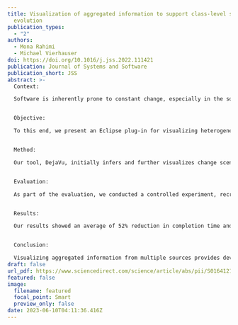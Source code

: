 ```yaml
---
title: Visualization of aggregated information to support class-level software
  evolution
publication_types:
  - "2"
authors:
  - Mona Rahimi
  - Michael Vierhauser
doi: https://doi.org/10.1016/j.jss.2022.111421
publication: Journal of Systems and Software
publication_short: JSS
abstract: >-
  Context:

  Software is inherently prone to constant change, especially in the source code, making it difficult for developers to keep track of changes performed over time and to fully understand their implications.


  Objective:

  To this end, we present an Eclipse plug-in for visualizing heterogeneous information, collected from multiple sources, at different levels of granularity. This visualization provides a single graphical representation of a system’s change histories over multiple versions, allowing developers to identify the previous and present dependencies in the system, while adding new or removing and modifying the current functionalities of a software. Summarizing and associating the relevant changes in a single graph, further supports developers, not familiar with the overall system, to conduct a self-study and explore the systems design and changes of its functionality over time.


  Method:

  Our tool, DejaVu, initially infers and further visualizes change scenarios that have been applied to a given class in source code, across multiple versions of a software. DejaVu additionally augments the change information with prior commits from GitHub repositories, as well as associated issues from Jira issue tracking system.


  Evaluation:

  As part of the evaluation, we conducted a controlled experiment, recruiting participants with research or industrial programming experiences. The participants were asked to investigate and assess a set of change stories with and without the use of the DejaVu. As such, we empirically evaluated the impact of DejaVu in alleviating developers’ understanding of code class-level changes across multiple versions.


  Results:

  Our results showed an average of 52% reduction in completion time and a 51% increase in correctness of several change-comprehension tasks once, users adopted DejaVu in comparison to the manual completion of the same tasks. A student’s t-test verified the significant improvement in time and correctness of the tasks with p-values of 0.01 and 0.002.


  Conclusion:

  Visualizing aggregated information from multiple sources provides developers with a more comprehensive intuition of the change and its rationale, facilitating software maintenance tasks.
draft: false
url_pdf: https://www.sciencedirect.com/science/article/abs/pii/S0164121222001297
featured: false
image:
  filename: featured
  focal_point: Smart
  preview_only: false
date: 2023-06-10T04:11:36.416Z
---
```

